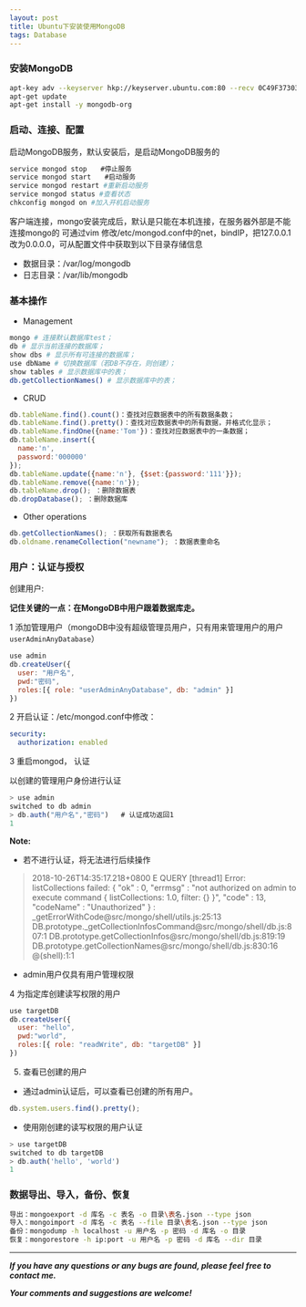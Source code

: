 ```yaml
---
layout: post
title: Ubuntu下安装使用MongoDB
tags: Database
---
```


### 安装MongoDB

``` bash
apt-key adv --keyserver hkp://keyserver.ubuntu.com:80 --recv 0C49F3730359A14518585931BC711F9BA15703C6
apt-get update
apt-get install -y mongodb-org
```

### 启动、连接、配置
启动MongoDB服务，默认安装后，是启动MongoDB服务的

``` bash
service mongod stop　　#停止服务
service mongod start　　#启动服务
service mongod restart #重新启动服务
service mongod status #查看状态
chkconfig mongod on #加入开机启动服务
```

客户端连接，mongo安装完成后，默认是只能在本机连接，在服务器外部是不能连接mongo的
可通过vim 修改/etc/mongod.conf中的net，bindIP，把127.0.0.1改为0.0.0.0，可从配置文件中获取到以下目录存储信息

- 数据目录：/var/log/mongodb
- 日志目录：/var/lib/mongodb

### 基本操作

- Management

``` bash
mongo # 连接默认数据库test；
db # 显示当前连接的数据库；
show dbs # 显示所有可连接的数据库；
use dbName # 切换数据库（若DB不存在，则创建）；
show tables # 显示数据库中的表；
db.getCollectionNames() # 显示数据库中的表；
```

- CRUD

``` javascript
db.tableName.find().count()：查找对应数据表中的所有数据条数；
db.tableName.find().pretty()：查找对应数据表中的所有数据，并格式化显示；
db.tableName.findOne({name:'Tom'})：查找对应数据表中的一条数据；
db.tableName.insert({
  name:'n',
  password:'000000'
});
db.tableName.update({name:'n'}, {$set:{password:'111'}});
db.tableName.remove({name:'n'});
db.tableName.drop(); ：删除数据表
db.dropDatabase(); ：删除数据库
```

- Other operations

``` javascript
db.getCollectionNames(); ：获取所有数据表名
db.oldname.renameCollection("newname"); ：数据表重命名
```

### 用户：认证与授权

创建用户:

**记住关键的一点：在MongoDB中用户跟着数据库走。**

1 添加管理用户（mongoDB中没有超级管理员用户，只有用来管理用户的用户`userAdminAnyDatabase`）

``` javascript
use admin
db.createUser({
  user: "用户名",
  pwd:"密码",
  roles:[{ role: "userAdminAnyDatabase", db: "admin" }]
})
```

2 开启认证：/etc/mongod.conf中修改：

``` yml
security:  
  authorization: enabled  
```

3 重启mongod， 认证

以创建的管理用户身份进行认证

``` javascript
> use admin
switched to db admin
> db.auth("用户名","密码")   # 认证成功返回1
1
```

**Note:**
- 若不进行认证，将无法进行后续操作

> 2018-10-26T14:35:17.218+0800 E QUERY    [thread1] Error: listCollections failed: {
  "ok" : 0,
  "errmsg" : "not authorized on admin to execute command { listCollections: 1.0, filter: {} }",
  "code" : 13,
  "codeName" : "Unauthorized"
} :
_getErrorWithCode@src/mongo/shell/utils.js:25:13
DB.prototype._getCollectionInfosCommand@src/mongo/shell/db.js:807:1
DB.prototype.getCollectionInfos@src/mongo/shell/db.js:819:19
DB.prototype.getCollectionNames@src/mongo/shell/db.js:830:16
@(shell):1:1

- admin用户仅具有用户管理权限

4 为指定库创建读写权限的用户

``` javascript
use targetDB
db.createUser({
  user: "hello",
  pwd:"world",
  roles:[{ role: "readWrite", db: "targetDB" }]
})
```

5. 查看已创建的用户

- 通过admin认证后，可以查看已创建的所有用户。

``` javascript
db.system.users.find().pretty();
```

- 使用刚创建的读写权限的用户认证

``` javascript
> use targetDB
switched to db targetDB
> db.auth('hello', 'world')
1
```

### 数据导出、导入，备份、恢复

``` bash
导出：mongoexport -d 库名 -c 表名 -o 目录\表名.json --type json
导入：mongoimport -d 库名 -c 表名 --file 目录\表名.json --type json
备份：mongodump -h localhost -u 用户名 -p 密码 -d 库名 -o 目录
恢复：mongorestore -h ip:port -u 用户名 -p 密码 -d 库名 --dir 目录
```

---
***If you have any questions or any bugs are found, please feel free to contact me.***

***Your comments and suggestions are welcome!***